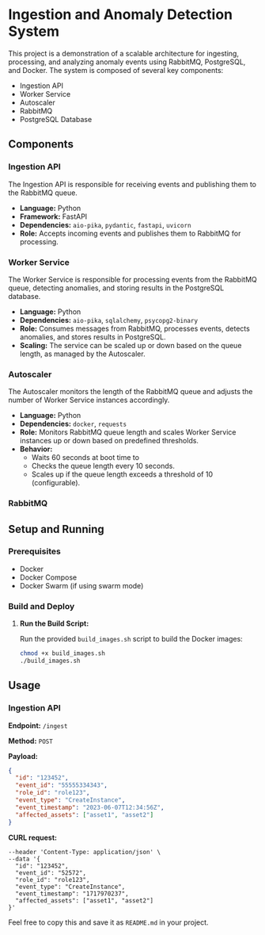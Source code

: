 # Ingestion and Anomaly Detection System
This project is a demonstration of a scalable architecture for ingesting, processing, and analyzing anomaly events using RabbitMQ, PostgreSQL, and Docker. The system is composed of several key components:

- Ingestion API
- Worker Service
- Autoscaler
- RabbitMQ
- PostgreSQL Database

## Components

### Ingestion API

The Ingestion API is responsible for receiving events and publishing them to the RabbitMQ queue.

- **Language:** Python
- **Framework:** FastAPI
- **Dependencies:** `aio-pika`, `pydantic`, `fastapi`, `uvicorn`
- **Role:** Accepts incoming events and publishes them to RabbitMQ for processing.

### Worker Service

The Worker Service is responsible for processing events from the RabbitMQ queue, detecting anomalies, and storing results in the PostgreSQL database.

- **Language:** Python
- **Dependencies:** `aio-pika`, `sqlalchemy`, `psycopg2-binary`
- **Role:** Consumes messages from RabbitMQ, processes events, detects anomalies, and stores results in PostgreSQL.
- **Scaling:** The service can be scaled up or down based on the queue length, as managed by the Autoscaler.

### Autoscaler

The Autoscaler monitors the length of the RabbitMQ queue and adjusts the number of Worker Service instances accordingly.

- **Language:** Python
- **Dependencies:** `docker`, `requests`
- **Role:** Monitors RabbitMQ queue length and scales Worker Service instances up or down based on predefined thresholds.
- **Behavior:**
  - Waits 60 seconds at boot time to 
  - Checks the queue length every 10 seconds.
  - Scales up if the queue length exceeds a threshold of 10 (configurable).

### RabbitMQ


## Setup and Running

### Prerequisites

- Docker
- Docker Compose
- Docker Swarm (if using swarm mode)

### Build and Deploy

1. **Run the Build Script:**

   Run the provided `build_images.sh` script to build the Docker images:

   ```bash
   chmod +x build_images.sh
   ./build_images.sh
   
## Usage

### Ingestion API

**Endpoint:** `/ingest`

**Method:** `POST`

**Payload:**

```json
{
  "id": "123452",
  "event_id": "55555334343",
  "role_id": "role123",
  "event_type": "CreateInstance",
  "event_timestamp": "2023-06-07T12:34:56Z",
  "affected_assets": ["asset1", "asset2"]
}
```

**CURL request:**
```curl --location 'http://localhost:5001/ingest' \
--header 'Content-Type: application/json' \
--data '{
  "id": "123452",
  "event_id": "52572",
  "role_id": "role123",
  "event_type": "CreateInstance",
  "event_timestamp": "1717970237",
  "affected_assets": ["asset1", "asset2"]
}'
```
Feel free to copy this and save it as `README.md` in your project.


   